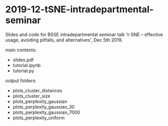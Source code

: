 # 2019-12-tSNE-intradepartmental-seminar
Slides and code for BSSE intradepartmental seminar talk 't-SNE – effective usage, avoiding pitfalls, and alternatives', Dec 5th 2019.


main contents:
- slides.pdf
- tutorial.ipynb
- tutorial.py

output folders:
- plots_cluster_distances
- plots_cluster_size
- plots_perplexity_gaussian
- plots_perplexity_gaussian_30
- plots_perplexity_gaussian_7000
- plots_perplexity_uniform
